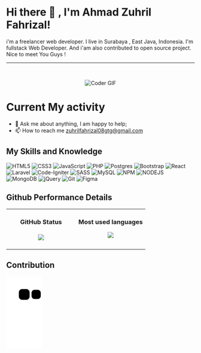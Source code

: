 # Hi there 👋 , I'm Ahmad Zuhril Fahrizal!
i'm a freelancer web developer. I live in Surabaya , East Java, Indonesia. I'm fullstack Web Developer. And i'am also contributed to open source project. Nice to meet You Guys !
<hr>
<br>
<p align="center">
<img alt="Coder GIF" height=250 width=350 src="https://64.media.tumblr.com/4fe798c5cd46cc3bae261b0a001319c9/00b143cda8fd3198-94/s540x810/3ff76166bfefd30ea27d62bb3fb95f7ffef29b6d.gifv"/>
 
<!--  <img alt="Eve - bunka" aria-hidden="true" class="TZM0T" src="https://images-wixmp-ed30a86b8c4ca887773594c2.wixmp.com/f/4075029b-32fb-4315-aee8-21fff0e6eccf/ddauurh-b08d670c-f8c4-41bc-8b0f-d5284a8651a2.gif?token=eyJ0eXAiOiJKV1QiLCJhbGciOiJIUzI1NiJ9.eyJzdWIiOiJ1cm46YXBwOjdlMGQxODg5ODIyNjQzNzNhNWYwZDQxNWVhMGQyNmUwIiwiaXNzIjoidXJuOmFwcDo3ZTBkMTg4OTgyMjY0MzczYTVmMGQ0MTVlYTBkMjZlMCIsIm9iaiI6W1t7InBhdGgiOiJcL2ZcLzQwNzUwMjliLTMyZmItNDMxNS1hZWU4LTIxZmZmMGU2ZWNjZlwvZGRhdXVyaC1iMDhkNjcwYy1mOGM0LTQxYmMtOGIwZi1kNTI4NGE4NjUxYTIuZ2lmIn1dXSwiYXVkIjpbInVybjpzZXJ2aWNlOmZpbGUuZG93bmxvYWQiXX0.m9O0tQiZXqK-GMRvQfO6oirndBiVnMlr9VRd665Eq-Y" srcset="" style="" height=250 width=350 /> --> 
 </p>
 
# Current My activity
- 💬 Ask me about anything, I am happy to help;
- 📫 How to reach me zuhrilfahrizal08gtg@gmail.com

## My Skills and Knowledge
![HTML5](https://img.shields.io/badge/html5-%23E34F26.svg?style=for-the-badge&logo=html5&logoColor=white)
![CSS3](https://img.shields.io/badge/css3-%231572B6.svg?style=for-the-badge&logo=css3&logoColor=white)
![JavaScript](https://img.shields.io/badge/javascript-%23323330.svg?style=for-the-badge&logo=javascript&logoColor=%23F7DF1E)
![PHP](https://img.shields.io/badge/php-%23777BB4.svg?style=for-the-badge&logo=php&logoColor=white)
![Postgres](https://img.shields.io/badge/postgres-%23316192.svg?style=for-the-badge&logo=postgresql&logoColor=white)
![Bootstrap](https://img.shields.io/badge/bootstrap-%23563D7C.svg?style=for-the-badge&logo=bootstrap&logoColor=white)
![React](https://img.shields.io/badge/react-%2320232a.svg?style=for-the-badge&logo=react&logoColor=%2361DAFB)
![Laravel](https://img.shields.io/badge/laravel-%23FF2D20.svg?style=for-the-badge&logo=laravel&logoColor=white)
![Code-Igniter](https://img.shields.io/badge/CodeIgniter-%23EF4223.svg?style=for-the-badge&logo=codeIgniter&logoColor=white)
![SASS](https://img.shields.io/badge/SASS-hotpink.svg?style=for-the-badge&logo=SASS&logoColor=white)
![MySQL](https://img.shields.io/badge/mysql-%2300f.svg?style=for-the-badge&logo=mysql&logoColor=white)
![NPM](https://img.shields.io/badge/NPM-%23000000.svg?style=for-the-badge&logo=npm&logoColor=white)
![NODEJS](https://img.shields.io/badge/Node.js-43853D?style=for-the-badge&logo=node.js&logoColor=white)
![MongoDB](https://img.shields.io/badge/MongoDB-%234ea94b.svg?style=for-the-badge&logo=mongodb&logoColor=white)
![jQuery](https://img.shields.io/badge/jquery-%230769AD.svg?style=for-the-badge&logo=jquery&logoColor=white)
![Git](https://img.shields.io/badge/git-%23F05033.svg?style=for-the-badge&logo=git&logoColor=white)
![Figma](https://img.shields.io/badge/figma-%23F24E1E.svg?style=for-the-badge&logo=figma&logoColor=white)

## Github Performance Details
<table>
   <td width="50%" valign="top">
    <h3 align="center"> GitHub Status<h3>
    <p align="center">
      <img src="https://github-readme-stats.vercel.app/api?username=zuhrilgtg08&show_icons=true&theme=nightowl&include_all_commits=true" />
    </p>
   </td>
   <td width="50%" valign="top">
    <h3 align="center"> Most used languages</h3>
     <p align="center">
      <img src="https://github-readme-stats.vercel.app/api/top-langs/?username=zuhrilgtg08&theme=nightowl"/>
     </p>
  </td>
</table>
    
## Contribution
![Snake animation](https://github.com/zuhrilgtg08/zuhrilgtg08/blob/output/github-contribution-grid-snake.svg)
